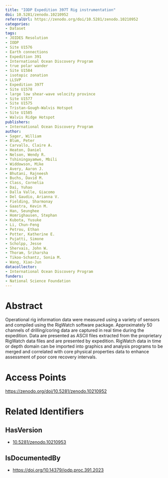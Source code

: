 ```yaml
---
title: "IODP Expedition 397T Rig instrumentation"
doi: 10.5281/zenodo.10210952
referralUrl: https://zenodo.org/doi/10.5281/zenodo.10210952
categories:
- Dataset
tags:
- JOIDES Resolution
- IODP
- Site U1576
- Earth connections
- Expedition 391
- International Ocean Discovery Program
- true polar wander
- Site U1584
- isotopic zonation
- LLSVP
- Expedition 397T
- Site U1578
- large low shear-wave velocity province
- Site U1577
- Site U1575
- Tristan-Gough-Walvis Hotspot
- Site U1585
- Walvis Ridge Hotspot
publishers:
- International Ocean Discovery Program
author:
- Sager, William
- Blum, Peter
- Carvallo, Claire A.
- Heaton, Daniel
- Nelson, Wendy R.
- Tshiningayamwe, Mbili
- Widdowson, Mike
- Avery, Aaron J.
- Bhutani, Rajneesh
- Buchs, David M.
- Class, Cornelia
- Dai, Yuhao
- Dalla Valle, Giacomo
- Del Gaudio, Arianna V.
- Fielding, Sharmonay
- Gaastra, Kevin M.
- Han, Seunghee
- Homrighausen, Stephan
- Kubota, Yusuke
- Li, Chun-Feng
- Petrou, Ethan
- Potter, Katherine E.
- Pujatti, Simone
- Scholpp, Jesse
- Shervais, John W.
- Thoram, Sriharsha
- Tikoo-Schantz, Sonia M.
- Wang, Xiao-Jun
datacollector:
- International Ocean Discovery Program
funders:
- National Science Foundation
---
```


# Abstract
Operational rig information data were measured using a variety of sensors and compiled using the RigWatch software package. Approximately 50 channels of drilling/coring data are captured in real time during the expedition. Data are presented as ASCII files extracted from the proprietary RigWatch data files and are presented by expedition. RigWatch data in time or depth domain can be imported into graphics and analysis programs to be merged and correlated with core physical properties data to enhance assessment of poor core recovery intervals.

# Access Points
https://zenodo.org/doi/10.5281/zenodo.10210952

# Related Identifiers
## HasVersion
- [10.5281/zenodo.10210953](../../10.5281/zenodo.10210953/)
## IsDocumentedBy
- https://doi.org/10.14379/iodp.proc.391.2023